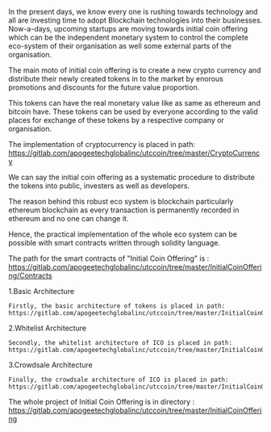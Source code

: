 In the present days, we know every one is rushing towards technology and all are investing time to adopt Blockchain technologies into their businesses. Now-a-days, upcoming startups are moving towards initial coin offering which can be the independent monetary system to control the complete eco-system of their organisation as well some external parts of the organisation.

The main moto of initial coin offering is to create a new crypto currency and distribute their newly created tokens in to the market by enorous promotions and discounts for the future value proportion.

This tokens can have the real monetary value like as same as ethereum and bitcoin have. These tokens can be used by everyone according to the valid places for exchange of these tokens by a respective company or organisation.

The implementation of cryptocurrency is placed in path: https://gitlab.com/apogeetechglobalinc/utccoin/tree/master/CryptoCurrency

We can say the initial coin offering as a systematic procedure to distribute the tokens into public, investers as well as developers.

The reason behind this robust eco system is blockchain particularly ethereum blockchain as every transaction is permanently recorded in ethereum and no one can change it.

Hence, the practical implementation of the whole eco system can be possible with smart contracts written through solidity language.

The path for the smart contracts of "Initial Coin Offering" is : https://gitlab.com/apogeetechglobalinc/utccoin/tree/master/InitialCoinOffering/Contracts

1.Basic Architecture

    Firstly, the basic architecture of tokens is placed in path: https://gitlab.com/apogeetechglobalinc/utccoin/tree/master/InitialCoinOffering/Contracts
    
2.Whitelist Architecture

    Secondly, the whitelist architecture of ICO is placed in path: https://gitlab.com/apogeetechglobalinc/utccoin/tree/master/InitialCoinOffering/Contracts/Whitelist
    
3.Crowdsale Architecture

    Finally, the crowdsale architecture of ICO is placed in path: https://gitlab.com/apogeetechglobalinc/utccoin/tree/master/InitialCoinOffering/Contracts/Crowdsale

The whole project of Initial Coin Offering is in directory : https://gitlab.com/apogeetechglobalinc/utccoin/tree/master/InitialCoinOffering